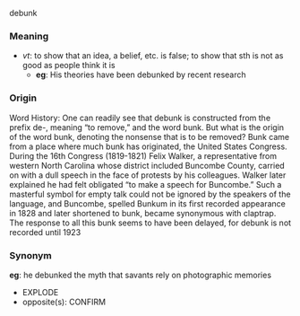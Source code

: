 debunk
### Meaning
+ _vt_: to show that an idea, a belief, etc. is false; to show that sth is not as good as people think it is
	+ __eg__: His theories have been debunked by recent research

### Origin

Word History: One can readily see that debunk is constructed from the prefix de-, meaning “to remove,” and the word bunk. But what is the origin of the word bunk, denoting the nonsense that is to be removed? Bunk came from a place where much bunk has originated, the United States Congress. During the 16th Congress (1819-1821) Felix Walker, a representative from western North Carolina whose district included Buncombe County, carried on with a dull speech in the face of protests by his colleagues. Walker later explained he had felt obligated “to make a speech for Buncombe.” Such a masterful symbol for empty talk could not be ignored by the speakers of the language, and Buncombe, spelled Bunkum in its first recorded appearance in 1828 and later shortened to bunk, became synonymous with claptrap. The response to all this bunk seems to have been delayed, for debunk is not recorded until 1923

### Synonym

__eg__: he debunked the myth that savants rely on photographic memories

+ EXPLODE
+ opposite(s): CONFIRM


